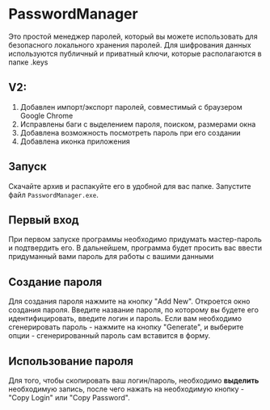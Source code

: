 # PasswordManager
Это простой менеджер паролей, который вы можете использовать для безопасного локального хранения паролей.
Для шифрования данных используются публичный и приватный ключи, которые располагаются в папке .keys

## V2:
1) Добавлен импорт/экспорт паролей, совместимый с браузером Google Chrome
2) Исправлены баги с выделением пароля, поиском, размерами окна
3) Добавлена возможность посмотреть пароль при его создании
4) Добавлена иконка приложения

## Запуск

Скачайте архив и распакуйте его в удобной для вас папке. Запустите файл `PasswordManager.exe`. 

## Первый вход

При первом запуске программы необходимо придумать мастер-пароль и подтвердить его. 
В дальнейшем, программа будет просить вас ввести придуманный вами пароль для работы с вашими данными

## Создание пароля

Для создания пароля нажмите на кнопку "Add New". Откроется окно создания пароля. 
Введите название пароля, по которому вы будете его идентифицировать, введите логин и пароль. 
Если вам необходимо сгенерировать пароль - нажмите на кнопку "Generate", и выберите опции - сгенерированный пароль сам вставится в форму.

## Использование пароля

Для того, чтобы скопировать ваш логин/пароль, необходимо **выделить**  необходимую запись, после чего нажать на
необходимую кнопку - "Copy Login" или "Copy Password". 
